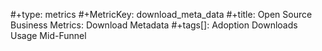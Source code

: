 #+type: metrics
#+MetricKey: download_meta_data
#+title: Open Source Business Metrics: Download Metadata
#+tags[]: Adoption Downloads Usage Mid-Funnel
